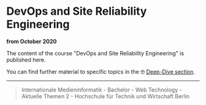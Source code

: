 # DevOps and Site Reliability Engineering

__from October 2020__

The content of the course "DevOps and Site Reliability Engineering" is published here.

You can find further material to specific topics in the 🤓 [Deep-Dive section](./deep-dive/README.md).

---

> Internationale Medieninformatik - Bachelor -
> Web Technology - Aktuelle Themen 2 -
> Hochschule für Technik und Wirtschaft Berlin
